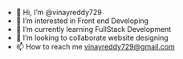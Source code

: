 - 👋 Hi, I’m @vinayreddy729
- 👀 I’m interested in Front end Developing
- 🌱 I’m currently learning FullStack Development
- 💞️ I’m looking to collaborate website designing
- 📫 How to reach me vinayreddy729@gmail.com

<!---
vinayreddy729/vinayreddy729 is a ✨ special ✨ repository because its `README.md` (this file) appears on your GitHub profile.
You can click the Preview link to take a look at your changes.
--->
